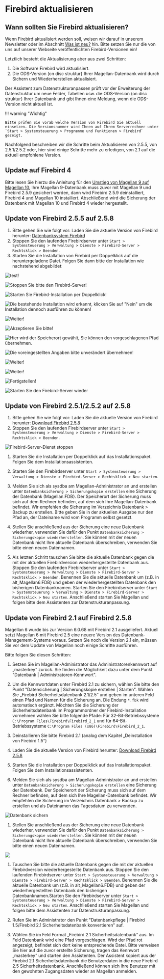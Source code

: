# Firebird aktualisieren

## Wann sollten Sie Firebird aktualisieren?

Wenn Firebird aktualisiert werden soll, weisen wir darauf in unserem Newsletter oder im Abschnitt [Was ist neu?](https://doc.magellan.stueber.de/changelog/changelog/) hin. Bitte setzen Sie nur die von uns auf unserer Webseite veröffentlichten Firebird-Versionen ein!

Letztlich besteht die Aktualisierung aber aus zwei Schritten:

1. Die Software Firebird wird aktualisiert.
2. Die ODS-Version (on disc struktur} Ihrer Magellan-Datenbank wird durch Sichern und Wiederherstellen aktualisiert.

Der Assistent zum Datenstrukturanpassen prüft vor der Erweiterung der Datenstruktur um neue Felder, Tabellen usw. die ODS-Version (on disc struktur} Ihrer Datenbank und gibt Ihnen eine Meldung, wenn die ODS-Version nicht aktuell ist.

!!! warning "Wichtig"

    Bitte prüfen Sie vorab welche Version von Firebird Sie aktuell einsetzen. Die Versionsnummer wird Ihnen auf Ihrem Serverrechner unter `Start > Systemsteuerung > Programme und Funktionen > Firebird` gezeigt.  

Nachfolgend beschreiben wir die Schritte beim Aktualisieren von 2.5.5, von 2.5.1/2.5.2 oder, hier sind einige Schritte mehr zu erledigen, von 2.1 auf die aktuell empfohlene Version.

## Update auf Firebird 4

Bitte lesen Sie hierzu die Anleitung für den [Umstieg von Magellan 9 auf Magellan 10](https://doc.magellan.stueber.de/schulverwaltung/upgrade/umstieg-von-9-auf-10/), Ihre Magellan 9-Datenbank muss zuvor mit Magellan 9 und Firebird 2.5.9 gesichert werden, dann wird Firebird 2.5.9 deinstalliert, Firebird 4 und Magellan 10 installiert. Abschließend wird die Sicherung der Datenbank mit Magellan 10 und Firebird 4 wieder hergestellt.

## Update von Firebird 2.5.5 auf 2.5.8

1. Bitte gehen Sie wie folgt vor:
   Laden Sie die aktuelle Version von Firebird herunter: [Datenbanksystem Firebird](https://magellan.stueber.de/download.php)
2. Stoppen Sie den laufenden Firebirdserver unter `Start > Systemsteuerung > Verwaltung > Dienste > Firebird-Server > Rechtsklick > Beenden`.
3. Starten Sie die Installation von Firebird per Doppelklick auf die heruntergeladene Datei. Folgen Sie dann bitte der Installation wie nachstehend abgebildet:

![test!](/assets/images/update/fb.1.png)

![Stoppen Sie bitte den Firebird-Server!](/assets/images/update/fb.1.png)

![Starten Sie Firebird-Installation per Doppelklick!](/assets/images/update/fb.2.png)

![Die bestehende Installation wird erkannt, klicken Sie auf "Nein" um die Installation dennoch ausführen zu können!](/assets/images/update/fb.3.png)

![Weiter!](/assets/images/update/fb.4.png)

![Akzeptieren Sie bitte!](/assets/images/update/fb.5.png)

![Hier wird der Speicherort gewählt, Sie können den vorgeschlagenen Pfad übernehmen.](/assets/images/update/fb.6.png)

![Die voreingestellten Angaben bitte unverändert übernehmen!](/assets/images/update/fb.7.png)

![Weiter!](/assets/images/update/fb.8.png)

![Weiter!](/assets/images/update/fb.9.png)

![Fertigstellen!](/assets/images/update/fb.10.png)

![Starten Sie den Firebird-Server wieder](/assets/images/update/fb.11.png)

## Update von Firebird 2.5.1/2.5.2 auf 2.5.8

1. Bitte gehen Sie wie folgt vor:
   Laden Sie die aktuelle Version von Firebird herunter: [Download Firebird 2.5.8](https://download.stueber.de/bin/de/firebird/Firebird-2.5.8.27089_0_Win32.exe)
2. Stoppen Sie den laufenden Firebirdserver unter `Start > Systemsteuerung > Verwaltung > Dienste > Firebird-Server > Rechtsklick > Beenden`.

![Firebird-Server-Dienst stoppen](/assets/images/firebird_stop.jpg)

1. Starten Sie die Installation per Doppelklick auf das Installationspaket. Folgen Sie dem Installationsassistenten.
2. Starten Sie den Firebirdserver unter `Start > Systemsteuerung > Verwaltung > Dienste > Firebird-Server > Rechtsklick > Neu starten`.
3. Melden Sie sich als sysdba am Magellan-Administrator an und erstellen unter `Datenbanksicherung > Sicherungskopie erstellen` eine Sicherung der Datenbank (Magellan.FDB}. Der Speicherort der Sicherung muss sich auf dem Rechner befinden, auf dem sich Ihre Magellan-Datenbank befindet. Wir empfehlen die Sicherung im Verzeichnis Datenbank &gt; Backup zu erstellen. Bitte geben Sie in der aktuellen Ausgabe nur den Pfad an, der Dateiname wird vom Programm selbst gesetzt.

1. Stellen Sie anschließend aus der Sicherung eine neue Datenbank wiederher, verwenden Sie dafür den Punkt `Datenbanksicherung > Sicherungskopie wiederherstellen`. Sie können mit der neuen Datenbank nicht Ihre aktuelle Datenbank überschreiben, verwenden Sie bitte einen neuen Datennamen.

2. Als letzten Schritt tauschen Sie bitte die aktuelle Datenbank gegen die mit der aktuellen Firebirdversion wiederhergestellte Datenbank aus. Stoppen Sie den laufenden Firebirdserver unter `Start > Systemsteuerung > Verwaltung > Dienste > Firebird-Server > Rechtsklick > Beenden`. Benennen Sie die aktuelle Datenbank um (z.B. in alt\_Magellan6.FDB} und geben der wiederhergestellten Datenbank den bisherigen Datenbanknamen. Starten Sie den Firebirdserver unter `Start > Systemsteuerung > Verwaltung > Dienste > Firebird-Server > Rechtsklick > Neu starten`. Anschließend starten Sie Magellan und folgen bitte dem Assistenten zur Datenstrukturanpassung.

## Update von Firebird 2.1 auf Firebird 2.5.8

Magellan 6 wurde bis zur Version 6.0.68 mit Firebird 2.1 ausgeliefert. Aktuell setzt Magellan 6 mit Firebird 2.5 eine neuere Version des Datenbank-Management-Systems voraus. Setzen Sie noch die Version 2.1 ein, müssen Sie vor dem Update von Magellan noch einige Schritte  ausführen.

Bitte folgen Sie diesen Schritten:

1. Setzen Sie  im Magellan-Administrator das Administratorenkennwort auf „masterkey“ zurück. Sie finden die Möglichkeit dazu unter dem Punkt "Datenbank \| Administratoren-Kennwort".

2. Um die Kennwortdaten unter Firebird 2.1 zu sichern, wählen Sie bitte den Punkt "Datensicherung \| Sicherungskopie erstellen \| Starten". Wählen Sie „Firebird Sicherheitsdatenbank 2.1/2.5“ und geben im unteren Feld einen Pfad und Namen für die Sicherung an. Die Endung `*.fbk` wird automatisch ergänzt. Möchten Sie die Sicherung der Sicherheitsdatenbank im Programmordner der Firebird-Installation vornehmen wählen Sie bitte folgende Pfade: Für 32-Bit-Betriebssysteme `C:\Program Files\Firebird\Firebird_2_1` und für 64-Bit-Betriebssysteme `C:\Program Files (x86)\Firebird\Firebird_2_1`.

3. Deinstallieren Sie bitte Firebird 2.1 (analog dem Kapitel „Deinstallation von Firebird 1.5“}

4. Laden Sie die aktuelle Version von Firebird herunter: [Download Firebird 2.5.8](https://download.stueber.de/bin/de/firebird/Firebird-2.5.8.27089_0_Win32.exe)

5. Starten Sie die Installation per Doppelklick auf das Installationspaket. Folgen Sie dem Installationsassistenten.

6. Melden Sie sich als sysdba am Magellan-Administrator an und erstellen unter `Datenbanksicherung > Sicherungskopie erstellen` eine Sicherung der Datenbank. Der Speicherort der Sicherung muss sich auf dem Rechner befinden, auf dem sich Ihre Magellan-Datenbank befindet. Wir empfehlen die Sicherung im Verzeichnis Datenbank &gt; Backup zu erstellen und als Dateinamen das Tagesdatum zu verwenden.

![Datenbank sichern](/assets/images/db_sichern.jpg)

1. Stellen Sie anschließend aus der Sicherung eine neue Datenbank wiederher, verwenden Sie dafür den Punkt `Datenbanksicherung > Sicherungskopie wiederherstellen`. Sie können mit der neuen Datenbank nicht Ihre aktuelle Datenbank überschreiben, verwenden Sie bitte einen neuen Datennamen.

![](/assets/images/db_neu.jpg)

1. Tauschen Sie bitte die aktuelle Datenbank gegen die mit der aktuellen Firebirdversion wiederhergestellte Datenbank aus. Stoppen Sie den laufenden Firebirdserver unter `Start > Systemsteuerung > Verwaltung > Dienste > Firebird-Server > Rechtsklick > Beenden`. Benennen Sie die aktuelle Datenbank um (z.B. in alt\_Magellan6.FDB} und geben der wiederhergestellten Datenbank den bisherigen Datenbanknamen.Starten Sie den Firebirdserver unter `Start > Systemsteuerung > Verwaltung > Dienste > Firebird-Server > Rechtsklick > Neu starten`. Anschließend starten Sie Magellan und folgen bitte dem Assistenten zur Datenstrukturanpassung.

2. Rufen Sie im Administrator den Punkt "Datenbankpflege \| Firebird 1.5/Firebird 2.1 Sicherheitsdatenbank konvertieren" auf.

3. Wählen Sie im Feld Format „Firebird 2.1 Sicherheitsdatenbank“ aus. Im Feld Datenbank wird eine Pfad vorgeschlagen. Wird der Pfad rot angezeigt, befindet sich dort keine entsprechende Datei. Bitte verweisen Sie hier auf die zuvor erstellte Sicherung, tragen das Kennwort „masterkey“ und starten den Assistenten. Der Assistent kopiert aus der Firebird 2.1 Sicherheitsdatenbank die Benutzerdaten in die neue Firebird 2.5 Sicherheitsdatenbank. Anschließend können sich Ihre Benutzer mit den gewohnten Zugangsdaten wieder an Magellan anmelden.

